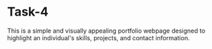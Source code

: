 # Task-4
This is a simple and visually appealing portfolio webpage designed to highlight an individual's skills, projects, and contact information.
